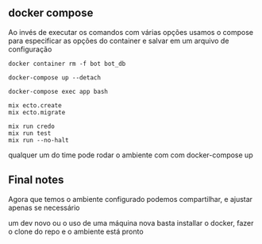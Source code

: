 ## docker compose

Ao invés de executar os comandos com várias opções
usamos o compose para especificar as opções do container
e salvar em um arquivo de configuração

```
docker container rm -f bot bot_db

docker-compose up --detach

docker-compose exec app bash

mix ecto.create
mix ecto.migrate

mix run credo
mix run test
mix run --no-halt
```

qualquer um do time pode rodar o ambiente com com docker-compose up

## Final notes
Agora que temos o ambiente configurado podemos compartilhar, e
ajustar apenas se necessário

um dev novo ou o uso de uma máquina nova basta installar o
docker, fazer o clone do repo e
o ambiente está pronto
